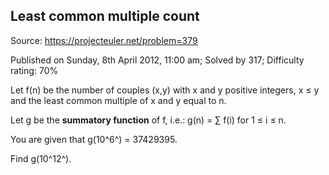 Least common multiple count
---------------------------

Source: https://projecteuler.net/problem=379

Published on Sunday, 8th April 2012, 11:00 am; Solved by 317; Difficulty
rating: 70%

Let f(n) be the number of couples (x,y) with x and y positive integers,
x ≤ y and the least common multiple of x and y equal to n.

Let g be the **summatory function** of f, i.e.: g(n) = ∑ f(i) for 1 ≤ i
≤ n.

You are given that g(10^6^) = 37429395.

Find g(10^12^).
